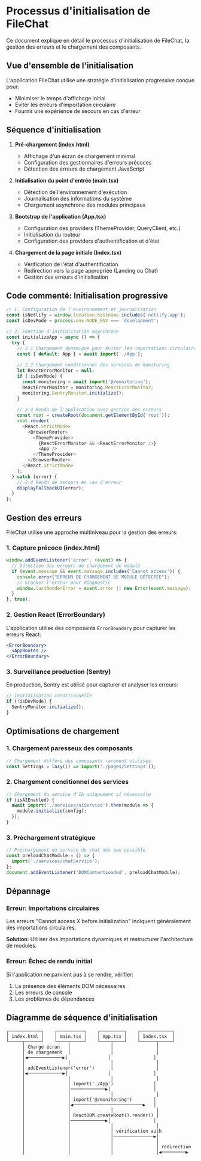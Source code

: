 
# Processus d'initialisation de FileChat

Ce document explique en détail le processus d'initialisation de FileChat, la gestion des erreurs et le chargement des composants.

## Vue d'ensemble de l'initialisation

L'application FileChat utilise une stratégie d'initialisation progressive conçue pour:
- Minimiser le temps d'affichage initial
- Éviter les erreurs d'importation circulaire
- Fournir une expérience de secours en cas d'erreur

## Séquence d'initialisation

1. **Pré-chargement (index.html)**
   - Affichage d'un écran de chargement minimal
   - Configuration des gestionnaires d'erreurs précoces
   - Détection des erreurs de chargement JavaScript
   
2. **Initialisation du point d'entrée (main.tsx)**
   - Détection de l'environnement d'exécution
   - Journalisation des informations du système
   - Chargement asynchrone des modules principaux
   
3. **Bootstrap de l'application (App.tsx)**
   - Configuration des providers (ThemeProvider, QueryClient, etc.)
   - Initialisation du routeur
   - Configuration des providers d'authentification et d'état
   
4. **Chargement de la page initiale (Index.tsx)**
   - Vérification de l'état d'authentification
   - Redirection vers la page appropriée (Landing ou Chat)
   - Gestion des erreurs d'initialisation

## Code commenté: Initialisation progressive

```javascript
// 1. Configuration de l'environnement et journalisation
const isNetlify = window.location.hostname.includes('netlify.app');
const isDevMode = process.env.NODE_ENV === 'development';

// 2. Fonction d'initialisation asynchrone
const initializeApp = async () => {
  try {
    // 2.1 Chargement dynamique pour éviter les importations circulaires
    const { default: App } = await import('./App');
    
    // 2.2 Chargement conditionnel des services de monitoring
    let ReactErrorMonitor = null;
    if (!isDevMode) {
      const monitoring = await import('@/monitoring');
      ReactErrorMonitor = monitoring.ReactErrorMonitor;
      monitoring.SentryMonitor.initialize();
    }
    
    // 2.3 Rendu de l'application avec gestion des erreurs
    const root = createRoot(document.getElementById('root'));
    root.render(
      <React.StrictMode>
        <BrowserRouter>
          <ThemeProvider>
            {ReactErrorMonitor && <ReactErrorMonitor />}
            <App />
          </ThemeProvider>
        </BrowserRouter>
      </React.StrictMode>
    );
  } catch (error) {
    // 2.4 Rendu de secours en cas d'erreur
    displayFallbackUI(error);
  }
};
```

## Gestion des erreurs

FileChat utilise une approche multiniveau pour la gestion des erreurs:

### 1. Capture précoce (index.html)
```javascript
window.addEventListener('error', (event) => {
  // Détection des erreurs de chargement de module
  if (event.message && event.message.includes('Cannot access')) {
    console.error("ERREUR DE CHARGEMENT DE MODULE DÉTECTÉE");
    // Stocker l'erreur pour diagnostic
    window.lastRenderError = event.error || new Error(event.message);
  }
}, true);
```

### 2. Gestion React (ErrorBoundary)
L'application utilise des composants `ErrorBoundary` pour capturer les erreurs React:
```jsx
<ErrorBoundary>
  <AppRoutes />
</ErrorBoundary>
```

### 3. Surveillance production (Sentry)
En production, Sentry est utilisé pour capturer et analyser les erreurs:
```javascript
// Initialisation conditionnelle
if (!isDevMode) {
  SentryMonitor.initialize();
}
```

## Optimisations de chargement

### 1. Chargement paresseux des composants
```jsx
// Chargement différé des composants rarement utilisés
const Settings = lazy(() => import('./pages/Settings'));
```

### 2. Chargement conditionnel des services
```javascript
// Chargement du service d'IA uniquement si nécessaire
if (isAIEnabled) {
  await import('./services/aiService').then(module => {
    module.initialize(config);
  });
}
```

### 3. Préchargement stratégique
```javascript
// Préchargement du service de chat dès que possible
const preloadChatModule = () => {
  import('./services/chatService');
};
document.addEventListener('DOMContentLoaded', preloadChatModule);
```

## Dépannage

### Erreur: Importations circulaires
Les erreurs "Cannot access X before initialization" indiquent généralement des importations circulaires.

**Solution**: Utiliser des importations dynamiques et restructurer l'architecture de modules.

### Erreur: Échec de rendu initial
Si l'application ne parvient pas à se rendre, vérifier:
1. La présence des éléments DOM nécessaires
2. Les erreurs de console
3. Les problèmes de dépendances

## Diagramme de séquence d'initialisation

```
┌────────────┐    ┌──────────┐    ┌─────────┐    ┌────────────┐
│ index.html │    │ main.tsx │    │ App.tsx │    │ Index.tsx  │
└─────┬──────┘    └────┬─────┘    └────┬────┘    └──────┬─────┘
      │ Charge écran   │               │                │
      │ de chargement  │               │                │
      │◀─────────────▶│               │                │
      │                │               │                │
      │ addEventListener('error')      │                │
      │◀─────────────▶│               │                │
      │                │               │                │
      │                │ import('./App')               │
      │                │─────────────▶│                │
      │                │               │                │
      │                │ import('@/monitoring')        │
      │                │◀──────────────────────────▶   │
      │                │               │                │
      │                │ ReactDOM.createRoot().render() │
      │                │─────────────▶│                │
      │                │               │                │
      │                │               │ vérification auth
      │                │               │───────────────▶│
      │                │               │                │
      │                │               │                │ redirection
      │                │               │                │◀─────────▶
```

